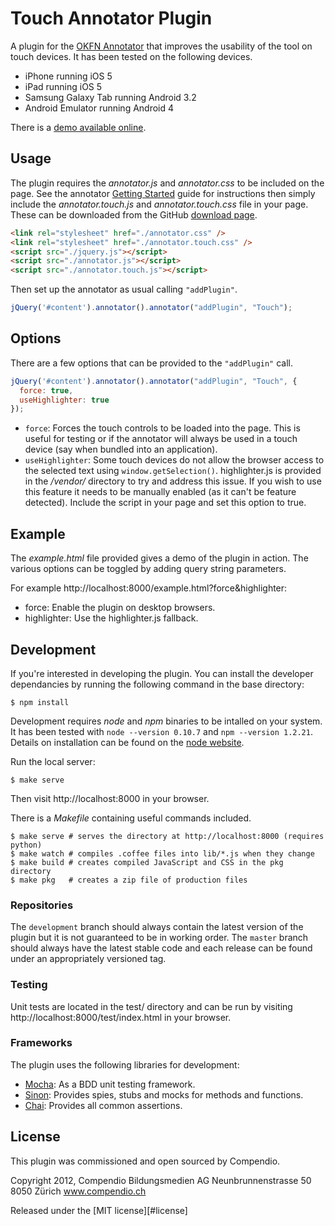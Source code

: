 Touch Annotator Plugin
======================

A plugin for the [OKFN Annotator][#annotator] that improves the usability of
the tool on touch devices. It has been tested on the following devices.

 - iPhone running iOS 5
 - iPad running iOS 5
 - Samsung Galaxy Tab running Android 3.2
 - Android Emulator running Android 4

[#annotator]: http://okfnlabs.org/annotator/

There is a [demo available online][#demo].

[#demo]: http://aron.github.com/annotator.touch.js

Usage
-----

The plugin requires the _annotator.js_ and _annotator.css_ to be included on
the page. See the annotator [Getting Started][#ann-install] guide for
instructions then simply include the _annotator.touch.js_ and
_annotator.touch.css_ file in your page. These can be downloaded from the
GitHub [download page][#download].

[#download]: http://github.com/aron/annotator.touch.js/downloads

```html
<link rel="stylesheet" href="./annotator.css" />
<link rel="stylesheet" href="./annotator.touch.css" />
<script src="./jquery.js"></script>
<script src="./annotator.js"></script>
<script src="./annotator.touch.js"></script>
```

Then set up the annotator as usual calling `"addPlugin"`.

```javascript
jQuery('#content').annotator().annotator("addPlugin", "Touch");
```

[#ann-install]: https://github.com/okfn/annotator/wiki/Getting-Started

Options
-------

There are a few options that can be provided to the `"addPlugin"` call.

```javascript
jQuery('#content').annotator().annotator("addPlugin", "Touch", {
  force: true,
  useHighlighter: true
});
```

 - `force`: Forces the touch controls to be loaded into the page. This is
   useful for testing or if the annotator will always be used in a touch
   device (say when bundled into an application).
 - `useHighlighter`: Some touch devices do not allow the browser access to the
   selected text using `window.getSelection()`. highlighter.js is provided
   in the _/vendor/_ directory to try and address this issue. If you wish to
   use this feature it needs to be manually enabled (as it can't be feature
   detected). Include the script in your page and set this option to true.

Example
-------

The _example.html_ file provided gives a demo of the plugin in action. The
various options can be toggled by adding query string parameters.

For example http://localhost:8000/example.html?force&highlighter:

 - force: Enable the plugin on desktop browsers.
 - highlighter: Use the highlighter.js fallback.

Development
-----------

If you're interested in developing the plugin. You can install the developer
dependancies by running the following command in the base directory:

    $ npm install

Development requires _node_ and _npm_ binaries to be intalled on your system.
It has been tested with `node --version 0.10.7` and `npm --version 1.2.21`.
Details on installation can be found on the [node website][#node].

Run the local server:

    $ make serve

Then visit http://localhost:8000 in your browser.

There is a _Makefile_ containing useful commands included.

    $ make serve # serves the directory at http://localhost:8000 (requires python)
    $ make watch # compiles .coffee files into lib/*.js when they change
    $ make build # creates compiled JavaScript and CSS in the pkg directory
    $ make pkg   # creates a zip file of production files

[#node]: http://nodejs.org/

### Repositories

The `development` branch should always contain the latest version of the
plugin but it is not guaranteed to be in working order. The `master` branch
should always have the latest stable code and each release can be found under
an appropriately versioned tag.

### Testing

Unit tests are located in the test/ directory and can be run by visiting
http://localhost:8000/test/index.html in your browser.

### Frameworks

The plugin uses the following libraries for development:

 - [Mocha][#mocha]: As a BDD unit testing framework.
 - [Sinon][#sinon]: Provides spies, stubs and mocks for methods and functions.
 - [Chai][#chai]:   Provides all common assertions.

[#mocha]: http://visionmedia.github.com/mocha/
[#sinon]: http://chaijs.com/
[#chai]:  http://sinonjs.org/docs/

License
-------

This plugin was commissioned and open sourced by Compendio.

Copyright 2012, Compendio Bildungsmedien AG
Neunbrunnenstrasse 50
8050 Zürich
www.compendio.ch

Released under the [MIT license][#license]
